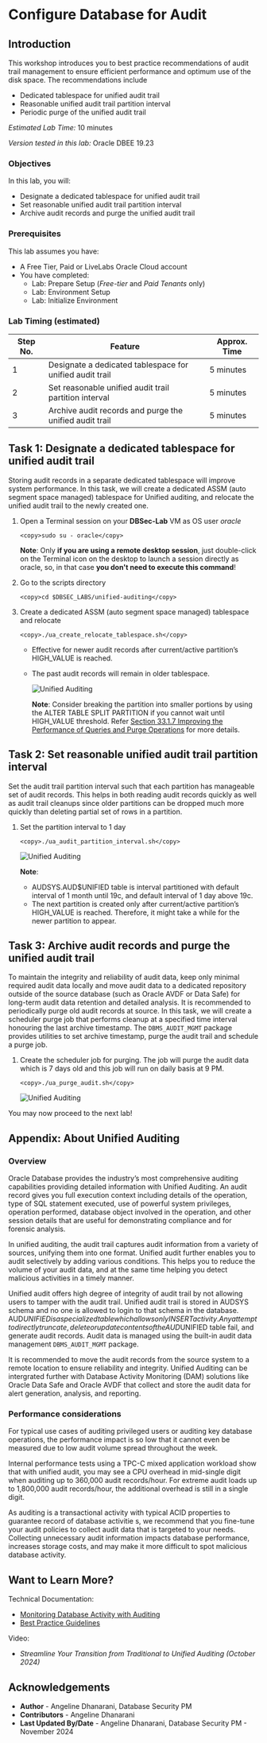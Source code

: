 # Configure Database for Audit

## Introduction
This workshop introduces you to best practice recommendations of audit trail management to ensure efficient performance and optimum use of the disk space. The recommendations include
- Dedicated tablespace for unified audit trail
- Reasonable unified audit trail partition interval
- Periodic purge of the unified audit trail

*Estimated Lab Time:* 10 minutes

*Version tested in this lab:* Oracle DBEE 19.23

### Objectives
In this lab, you will:
- Designate a dedicated tablespace for unified audit trail
- Set reasonable unified audit trail partition interval
- Archive audit records and purge the unified audit trail

### Prerequisites
This lab assumes you have:
- A Free Tier, Paid or LiveLabs Oracle Cloud account
- You have completed:
    - Lab: Prepare Setup (*Free-tier* and *Paid Tenants* only)
    - Lab: Environment Setup
    - Lab: Initialize Environment

### Lab Timing (estimated)
| Step No. | Feature | Approx. Time |
|--|------------------------------------------------------------|-------------|
| 1 | Designate a dedicated tablespace for unified audit trail | 5 minutes |
| 2 | Set reasonable unified audit trail partition interval | 5 minutes |
| 3 | Archive audit records and purge the unified audit trail | 5 minutes |


## Task 1: Designate a dedicated tablespace for unified audit trail
Storing audit records in a separate dedicated tablespace will improve system performance. In this task, we will create a dedicated ASSM (auto segment space managed) tablespace for Unified auditing, and relocate the unified audit trail to the newly created one.

1. Open a Terminal session on your **DBSec-Lab** VM as OS user *oracle*

    ````
    <copy>sudo su - oracle</copy>
    ````

    **Note**: Only **if you are using a remote desktop session**, just double-click on the Terminal icon on the desktop to launch a session directly as oracle, so, in that case **you don't need to execute this command**!

2. Go to the scripts directory

    ````
    <copy>cd $DBSEC_LABS/unified-auditing</copy>
    ````

3. Create a dedicated ASSM (auto segment space managed) tablespace and relocate

    ````
    <copy>./ua_create_relocate_tablespace.sh</copy>
    ````
    - Effective for newer audit records after current/active partition’s HIGH_VALUE is reached.
    - The past audit records will remain in older tablespace.

        ![Unified Auditing](./images/ua-001.png "Create deidated tablespace")

        **Note**: Consider breaking the partition into smaller portions by using the ALTER TABLE SPLIT PARTITION if you cannot wait until HIGH_VALUE threshold. Refer <a href="https://docs.oracle.com/en/database/oracle/oracle-database/23/dbseg/administering-the-audit-trail.html#GUID-7F981A93-F89B-4FB3-BF19-FE3B95CA2F50">Section 33.1.7 Improving the Performance of Queries and Purge Operations</a> for more details.


## Task 2: Set reasonable unified audit trail partition interval 
Set the audit trail partition interval such that each partition has manageable set of audit records. This helps in both reading audit records quickly as well as audit trail cleanups since older partitions can be dropped much more quickly than deleting partial set of rows in a partition.

1. Set the partition interval to 1 day 

    ````
    <copy>./ua_audit_partition_interval.sh</copy>
    ````

    ![Unified Auditing](./images/ua-002.png "Set daily partition interval")

    **Note**: 
    - AUDSYS.AUD$UNIFIED table is interval partitioned with default interval of 1 month until 19c, and default interval of 1 day above 19c. 
    - The next partition is created only after current/active partition’s HIGH_VALUE is reached. Therefore, it might take a while for the newer partition to appear.


## Task 3: Archive audit records and purge the unified audit trail
To maintain the integrity and reliability of audit data, keep only minimal required audit data locally and move audit data to a dedicated repository outside of the source database (such as Oracle AVDF or Data Safe) for long-term audit data retention and detailed analysis. It is recommended to periodically purge old audit records at source. In this task, we will create a scheduler purge job that performs cleanup at a specified time interval honouring the last archive timestamp. The `DBMS_AUDIT_MGMT` package provides utilities to set archive timestamp, purge the audit trail and schedule a purge job.

1. Create the scheduler job for purging. The job will purge the audit data which is 7 days old and this job will run on daily basis at 9 PM.

    ````
    <copy>./ua_purge_audit.sh</copy>
    ````

    ![Unified Auditing](./images/ua-003.png "Schedule the periodic purge")

You may now proceed to the next lab!

## **Appendix**: About Unified Auditing
### **Overview**

Oracle Database provides the industry’s most comprehensive auditing capabilities providing detailed information with Unified Auditing. An audit record gives you full execution context including details of the operation, type of SQL statement executed, use of powerful system privileges, operation performed, database object involved in the operation, and other session details that are useful for demonstrating compliance and for forensic analysis.

In unified auditing, the audit trail captures audit information from a variety of sources, unifying them into one format. Unified audit further enables you to audit selectively by adding various conditions. This helps you to reduce the volume of your audit data, and at the same time helping you detect malicious activities in a timely manner. 

Unified audit offers high degree of integrity of audit trail by not allowing users to tamper with the audit trail. Unified audit trail is stored in AUDSYS schema and no one is allowed to login to that schema in the database. AUD$UNIFIED is a specialized table which allows only INSERT activity. Any attempt to directly truncate, delete or update contents of the AUD$UNIFIED table fail, and generate audit records. Audit data is managed using the built-in audit data management `DBMS_AUDIT_MGMT` package.

It is recommended to move the audit records from the source system to a remote location to ensure reliability and integrity. Unified Auditing can be intergrated further with Database Activity Monitoring (DAM) solutions like Oracle Data Safe and Oracle AVDF that collect and store the audit data for alert generation, analysis, and reporting. 

### **Performance considerations**
For typical use cases of auditing privileged users or auditing key database operations, the performance impact is so low that it cannot even be measured due to low audit volume spread throughout the week. 

Internal performance tests using a TPC-C mixed application workload show that with unified audit, you may see a CPU overhead in mid-single digit when auditing up to 360,000 audit records/hour. For extreme audit loads up to 1,800,000 audit records/hour, the additional overhead is still in a single digit.

As auditing is a transactional activity with typical ACID properties to guarantee record of database activitie s, we recommend that you fine-tune your audit policies to collect audit data that is targeted to your needs. Collecting unnecessary audit information impacts database performance, increases storage costs, and may make it more difficult to spot malicious database activity.

## Want to Learn More?
Technical Documentation:
 
- [Monitoring Database Activity with Auditing](https://docs.oracle.com/en/database/oracle/oracle-database/19/dbseg/part_6.html)
- [Best Practice Guidelines](https://www.oracle.com/a/tech/docs/dbsec/unified-audit-best-practice-guidelines.pdf) 

Video:
- *Streamline Your Transition from Traditional to Unified Auditing (October 2024)*[](youtube:oRr7rLTGrug)

## Acknowledgements
- **Author** - Angeline Dhanarani, Database Security PM
- **Contributors** - Angeline Dhanarani
- **Last Updated By/Date** - Angeline Dhanarani, Database Security PM - November 2024
